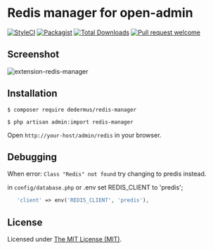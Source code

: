 Redis manager for open-admin
========================

[![StyleCI](https://styleci.io/repos/508859240/shield?branch=main)](https://styleci.io/repos/508859240)
[![Packagist](https://img.shields.io/github/license/open-admin-org/redis-manager.svg?style=flat-square&color=brightgreen)](https://packagist.org/packages/open-admin-ext/redis-manager)
[![Total Downloads](https://img.shields.io/packagist/dt/open-admin-ext/redis-manager.svg?style=flat-square)](https://packagist.org/packages/open-admin-ext/redis-manager)
[![Pull request welcome](https://img.shields.io/badge/pr-welcome-green.svg?style=flat-square)]()



## Screenshot

![extension-redis-manager](https://user-images.githubusercontent.com/86517067/176555243-be034c34-92b4-4b60-8f32-89dd0432be64.png)


## Installation

```
$ composer require dedermus/redis-manager

$ php artisan admin:import redis-manager
```
Open `http://your-host/admin/redis` in your browser.

## Debugging
When error: `Class "Redis" not found` try changing to predis instead.

in `config/database.php` or .env set REDIS_CLIENT to 'predis';
```php
   'client' => env('REDIS_CLIENT', 'predis'),
```

License
------------
Licensed under [The MIT License (MIT)](LICENSE).

